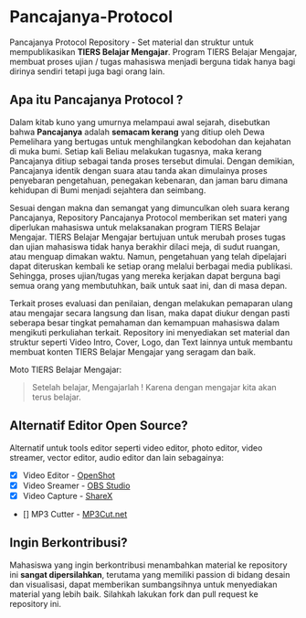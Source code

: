 # Pancajanya-Protocol
Pancajanya Protocol Repository - Set material dan struktur untuk mempublikasikan **TIERS Belajar Mengajar**. Program TIERS Belajar Mengajar, membuat proses ujian / tugas mahasiswa menjadi berguna tidak hanya bagi dirinya sendiri tetapi juga bagi orang lain.

## Apa itu Pancajanya Protocol ?
Dalam kitab kuno yang umurnya melampaui awal sejarah, disebutkan bahwa **Pancajanya** adalah **semacam kerang** yang ditiup oleh Dewa Pemelihara yang bertugas untuk menghilangkan kebodohan dan kejahatan di muka bumi. Setiap kali Beliau melakukan tugasnya, maka kerang Pancajanya ditiup sebagai tanda proses tersebut dimulai. Dengan demikian, Pancajanya identik dengan suara atau tanda akan dimulainya proses penyebaran pengetahuan, penegakan kebenaran, dan jaman baru dimana kehidupan di Bumi menjadi sejahtera dan seimbang.

Sesuai dengan makna dan semangat yang dimunculkan oleh suara kerang Pancajanya, Repository Pancajanya Protocol memberikan set materi yang diperlukan mahasiswa untuk melaksanakan program TIERS Belajar Mengajar. TIERS Belajar Mengajar bertujuan untuk merubah proses tugas dan ujian mahasiswa tidak hanya berakhir dilaci meja, di sudut ruangan, atau menguap dimakan waktu. Namun, pengetahuan yang telah dipelajari dapat diteruskan kembali ke setiap orang melalui berbagai media publikasi. Sehingga, proses ujian/tugas yang mereka kerjakan dapat berguna bagi semua orang yang membutuhkan, baik untuk saat ini, dan di masa depan.

Terkait proses evaluasi dan penilaian, dengan melakukan pemaparan ulang atau mengajar secara langsung dan lisan, maka dapat diukur dengan pasti seberapa besar tingkat pemahaman dan kemampuan mahasiswa dalam mengikuti perkuliahan terkait. Repository ini menyediakan set material dan struktur seperti Video Intro, Cover, Logo, dan Text lainnya untuk membantu membuat konten TIERS Belajar Mengajar yang seragam dan baik.

Moto TIERS Belajar Mengajar:

> Setelah belajar, Mengajarlah ! Karena dengan mengajar kita akan terus belajar.

## Alternatif Editor Open Source?
Alternatif untuk tools editor seperti video editor, photo editor, video streamer, vector editor, audio editor dan lain sebagainya:

- [x] Video Editor - [OpenShot](https://www.openshot.org/)
- [x] Video Sreamer - [OBS Studio](https://obsproject.com/)
- [X] Video Capture - [ShareX](https://getsharex.com/)
- [] MP3 Cutter - [MP3Cut.net](https://mp3cut.net/)

## Ingin Berkontribusi?
Mahasiswa yang ingin berkontribusi menambahkan material ke repository ini **sangat dipersilahkan**, terutama yang memiliki passion di bidang desain dan visualisasi, dapat memberikan sumbangsihnya untuk menyediakan material yang lebih baik. Silahkah lakukan fork dan pull request ke repository ini.